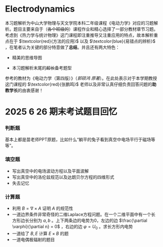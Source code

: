# Electrodynamics
本习题解析为中山大学物理与天文学院本科二年级课程《电动力学》对应的习题解析。题目主要来自于（~~各个班级的~~）课程作业和精心选择了一部分教材章节习题。考虑到《热力学与统计物理》这门课程即注重推导又注重应用的特点，故本解析重点在于 $\textcolor{red}{方法的应用}$ 以及 $\textcolor{blue}{易错点的辨析}$ ，在笔者认为关键的部分特意做了$\textbf{总结}$。并且还有两大特色：

- 精美的思维导图

- 本习题解析末尾的~~超长~~备考题型

参考的教材为《电动力学（第四版）》（*郭硕鸿 原著*）。在此处表示对于本学期教授这门课程的 $\textcolor{red}{张鹏鸣}$ 老师以及非常认真仔细负责回答问题的**助教学长**的由衷感谢！

# 2025 6 26 期末考试题目回忆
### 判断题
基本上都是苗老师PPT原题，比如什么“躺平的兔子看到真空中电场平行于磁场等等”。

### 填空题
- 写出真空中的电场波动方程以及平面波解
- 写出真空中的洛伦兹规范以及达朗贝尔方程的四维形式
- 失去记忆

### 计算题
- 利用 $B = \nabla \times A$ 证明 $A$ 的规范性
- 一道边界条件非常奇怪的二维Laplace方程问题。在一个二维平面中有一个长方形边长分别为 $a,b$ 。上下两条边的电势为0，左边的边 $\frac{\partial \varphi}{\partial n} = 0$ ，右边的边 $\varphi = U_0$ 。求长方形内电势
- 一道给了 $B,E$ 计算 $E\times B$ 的题
- 一道电偶极辐射的题目

